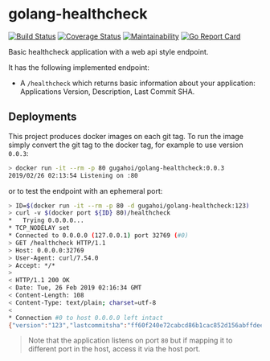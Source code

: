 # golang-healthcheck

[![Build Status](https://travis-ci.org/gugahoi/golang-healthcheck.svg?branch=master)](https://travis-ci.org/gugahoi/golang-healthcheck)
[![Coverage Status](https://coveralls.io/repos/github/gugahoi/golang-healthcheck/badge.svg?branch=master)](https://coveralls.io/github/gugahoi/golang-healthcheck?branch=master)
[![Maintainability](https://api.codeclimate.com/v1/badges/6c6ee4069794a0141aa2/maintainability)](https://codeclimate.com/github/gugahoi/golang-healthcheck/maintainability)
[![Go Report Card](https://goreportcard.com/badge/github.com/gugahoi/golang-healthcheck)](https://goreportcard.com/report/github.com/gugahoi/golang-healthcheck)

Basic healthcheck application with a web api style endpoint.

It has the following implemented endpoint:

- A `/healthcheck` which returns basic information about your application: Applications Version, Description, Last Commit SHA.

## Deployments

This project produces docker images on each git tag. To run the image simply convert the git tag to the docker tag, for example to use version `0.0.3`:

```bash
> docker run -it --rm -p 80 gugahoi/golang-healthcheck:0.0.3
2019/02/26 02:13:54 Listening on :80
```

or to test the endpoint with an ephemeral port:

```bash
> ID=$(docker run -it --rm -p 80 -d gugahoi/golang-healthcheck:123)
> curl -v $(docker port ${ID} 80)/healthcheck
*   Trying 0.0.0.0...
* TCP_NODELAY set
* Connected to 0.0.0.0 (127.0.0.1) port 32769 (#0)
> GET /healthcheck HTTP/1.1
> Host: 0.0.0.0:32769
> User-Agent: curl/7.54.0
> Accept: */*
>
< HTTP/1.1 200 OK
< Date: Tue, 26 Feb 2019 02:16:34 GMT
< Content-Length: 108
< Content-Type: text/plain; charset=utf-8
<
* Connection #0 to host 0.0.0.0 left intact
{"version":"123","lastcommitsha":"ff60f240e72cabcd86b1cac852d156abffdee837","description":"Web API for ANZ"}
```
> Note that the application listens on port `80` but if mapping it to different port in the host, access it via the host port.

